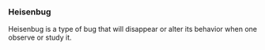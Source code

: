 ### Heisenbug
Heisenbug is a type of bug that will disappear or alter its behavior when one observe or study it.

